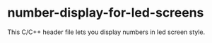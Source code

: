 # number-display-for-led-screens
This C/C++ header file lets you display numbers in led screen style.
